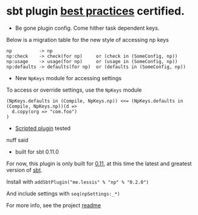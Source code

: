 # sbt plugin [best practices][bp] certified.

- Be gone plugin config. Come hither task dependent keys.

Below is a migration table for the new style of accessing np keys

    np          -> np
    np:check    -> check(for np)     or (check in (SomeConfig, np))
    np:usage    -> usage(for np)     or (usage in (SomeConfig, np))
    np:defaults -> defaults(for np)  or (defaults in (SomeConfig, np))

- New `NpKeys` module for accessing settings

To access or override settings, use the `NpKeys` module

    (NpKeys.defaults in (Compile, NpKeys.np)) <<= (NpKeys.defaults in (Compile, NpKeys.np))(d =>
      d.copy(org => "com.foo")
    )

- [Scripted plugin][sp] tested

nuff said

- built for sbt 0.11.0

For now, this plugin is only built for [0.11][sbt11], at this time the latest and greatest version of [sbt][setup].

Install with `addSbtPlugin("me.lessis" % "np" % "0.2.0")`

And include settings with `seq(npSettings:_*)`

For more info, see the project [readme][rm]

[bp]: https://github.com/harrah/xsbt/wiki/Plugins-Best-Practices
[sp]: eed3si9n.com/testing-sbt-plugins
[setup]: https://github.com/harrah/xsbt/wiki/Setup
[sbt11]: http://typesafe.artifactoryonline.com/typesafe/ivy-releases/org.scala-tools.sbt/sbt-launch/0.11.0/sbt-launch.jar
[rm]: github.com/softprops/np#readme
